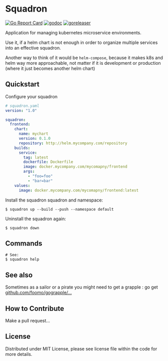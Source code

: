 # Squadron

[![Go Report Card](https://goreportcard.com/badge/github.com/foomo/squadron)](https://goreportcard.com/report/github.com/foomo/squadron)
[![godoc](https://godoc.org/github.com/foomo/squadron?status.svg)](https://godoc.org/github.com/foomo/squadron)
[![goreleaser](https://github.com/foomo/squadron/workflows/goreleaser/badge.svg)](https://github.com/foomo/squadron/actions)

Application for managing kubernetes microservice environments.

Use it, if a helm chart is not enough in order to organize multiple services into an effective squadron.

Another way to think of it would be `helm-compose`, because it makes k8s and helm way more approachable, not matter if it is development or production (where it just becomes another helm chart)

## Quickstart

Configure your squadron

```yaml
# squadron.yaml
version: "1.0"

squadron:
  frontend:
    chart:
      name: mychart
      version: 0.1.0
      repository: http://helm.mycompany.com/repository
    builds:
      service:
        tag: latest
        dockerfile: Dockerfile
        image: docker.mycompany.com/mycomapny/frontend
        args:
          - "foo=foo"
          - "bar=bar"
    values:
      image: docker.mycompany.com/mycomapny/frontend:latest
```

Install the squadron squadron and namespace:

```text
$ squadron up --build --push --namespace default
```

Uninstall the squadron again:

```text
$ squadron down
```

## Commands

```text
# See:
$ squadron help
```

## See also

Sometimes as a sailor or a pirate you might need to get a grapple : go get [github.com/foomo/gograpple/...](https//:github.com/foomo/gograpple)

## How to Contribute

Make a pull request...

## License

Distributed under MIT License, please see license file within the code for more details.
